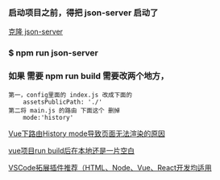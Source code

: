 ### 启动项目之前，得把 json-server 启动了

[克隆 json-server ](https://github.com/lshaohai/json-server.git)

### $  npm run json-server



### 如果 需要 npm run build  需要改两个地方，

    第一，config里面的 index.js 改成下面的
        assetsPublicPath: './'  
    第二将 main.js 的路由 下面这个 删掉
        mode:'history' 



[Vue下路由History mode导致页面无法渲染的原因](https://blog.csdn.net/xjlinme/article/details/74783887)

[vue项目run build后在本地还是一片空白](https://segmentfault.com/q/1010000010464754)

[VSCode拓展插件推荐（HTML、Node、Vue、React开发均适用](https://github.com/varHarrie/varharrie.github.io/issues/10)
